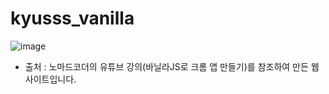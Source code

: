 # kyusss_vanilla
![image](https://user-images.githubusercontent.com/69890109/174506330-ead9586d-d4c6-4df7-a2e4-256755c45e81.png)
- 출처 : 노마드코더의 유튜브 강의(바닐라JS로 크롬 앱 만들기)를 참조하여 만든 웹사이트입니다.
